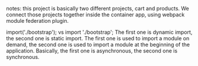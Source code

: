 notes:
this project is basically two different projects, cart and products. We connect those projects together inside the container app, using webpack module federation plugin. 

import('./bootstrap'); vs import './bootstrap'; The first one is dynamic import, the second one is static import. The first one is used to import a module on demand, the second one is used to import a module at the beginning of the application. Basically, the first one is asynchronous, the second one is synchronous.

